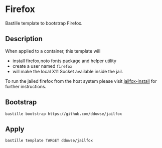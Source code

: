 # Firefox
Bastille template to bootstrap Firefox.

## Description

When applied to a container, this template will   
   
 - install firefox,noto fonts package and helper utility
 - create a user named `firefox` 
 - will make the local X11 Socket available inside the jail.

To run the jailed firefox from the host system please visit 
[jailfox-install](https://github.com/ddowse/jailfox-install) for further instructions.

## Bootstrap
```shell
bastille bootstrap https://github.com/ddowse/jailfox
```

## Apply
```shell
bastille template TARGET ddowse/jailfox
```
